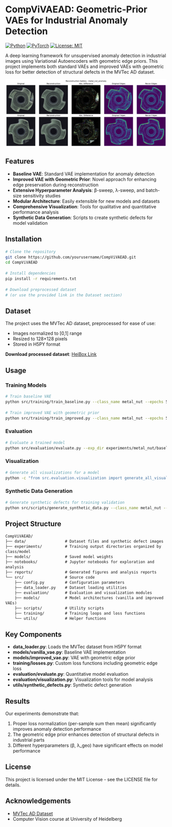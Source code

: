 # CompViVAEAD: Geometric-Prior VAEs for Industrial Anomaly Detection

[![Python](https://img.shields.io/badge/Python-3.8%2B-blue.svg)](https://www.python.org/)
[![PyTorch](https://img.shields.io/badge/PyTorch-1.9%2B-orange.svg)](https://pytorch.org/)
[![License: MIT](https://img.shields.io/badge/License-MIT-green.svg)](LICENSE)

A deep learning framework for unsupervised anomaly detection in industrial images using Variational Autoencoders with geometric edge priors. This project implements both standard VAEs and improved VAEs with geometric loss for better detection of structural defects in the MVTec AD dataset.

<p align="center">
  <img src="reports/figures/gallery_metal_nut_anomaly.png" alt="Model Performance" width="600"/>
</p>

## Features

- **Baseline VAE**: Standard VAE implementation for anomaly detection
- **Improved VAE with Geometric Prior**: Novel approach for enhancing edge preservation during reconstruction
- **Extensive Hyperparameter Analysis**: β-sweep, λ-sweep, and batch-size sensitivity studies
- **Modular Architecture**: Easily extensible for new models and datasets
- **Comprehensive Visualization**: Tools for qualitative and quantitative performance analysis
- **Synthetic Data Generation**: Scripts to create synthetic defects for model validation

## Installation

```bash
# Clone the repository
git clone https://github.com/yourusername/CompViVAEAD.git
cd CompViVAEAD

# Install dependencies
pip install -r requirements.txt

# Download preprocessed dataset
# (or use the provided link in the Dataset section)
```

## Dataset

The project uses the MVTec AD dataset, preprocessed for ease of use:
- Images normalized to [0,1] range
- Resized to 128×128 pixels
- Stored in H5PY format

**Download processed dataset**: [HeiBox Link](https://heibox.uni-heidelberg.de/d/82f8dc366d504a49b989/)

## Usage

### Training Models

```bash
# Train baseline VAE
python src/training/train_baseline.py --class_name metal_nut --epochs 50 --batch_size 16 --seed 42 --beta 0.05

# Train improved VAE with geometric prior
python src/training/train_improved.py --class_name metal_nut --epochs 50 --batch_size 16 --seed 42 --beta 0.05 --lambda_geo 0.1
```

### Evaluation

```bash
# Evaluate a trained model
python src/evaluation/evaluate.py --exp_dir experiments/metal_nut/baseline/metal_nut_baseline_beta0.05_lr1e-3_seed42
```

### Visualization

```bash
# Generate all visualizations for a model
python -c "from src.evaluation.visualization import generate_all_visualizations; generate_all_visualizations()"
```

### Synthetic Data Generation

```bash
# Generate synthetic defects for training validation
python src/scripts/generate_synthetic_data.py --class_name metal_nut --defect_type scratches
```

## Project Structure

```
CompViVAEAD/
├── data/                 # Dataset files and synthetic defect images
├── experiments/          # Training output directories organized by class/model
├── models/               # Saved model weights
├── notebooks/            # Jupyter notebooks for exploration and analysis
├── reports/              # Generated figures and analysis reports
└── src/                  # Source code
    ├── config.py         # Configuration parameters
    ├── data_loader.py    # Dataset loading utilities
    ├── evaluation/       # Evaluation and visualization modules
    ├── models/           # Model architectures (vanilla and improved VAEs)
    ├── scripts/          # Utility scripts
    ├── training/         # Training loops and loss functions
    └── utils/            # Helper functions
```

## Key Components

- **data_loader.py**: Loads the MVTec dataset from H5PY format
- **models/vanilla_vae.py**: Baseline VAE implementation
- **models/improved_vae.py**: VAE with geometric edge prior
- **training/losses.py**: Custom loss functions including geometric edge loss
- **evaluation/evaluate.py**: Quantitative model evaluation
- **evaluation/visualization.py**: Visualization tools for model analysis
- **utils/synthetic_defects.py**: Synthetic defect generation

## Results

Our experiments demonstrate that:
1. Proper loss normalization (per-sample sum then mean) significantly improves anomaly detection performance
2. The geometric edge prior enhances detection of structural defects in industrial parts
3. Different hyperparameters (β, λ_geo) have significant effects on model performance

## License

This project is licensed under the MIT License - see the LICENSE file for details.

## Acknowledgements

- [MVTec AD Dataset](https://www.mvtec.com/company/research/datasets/mvtec-ad)
- Computer Vision course at University of Heidelberg
